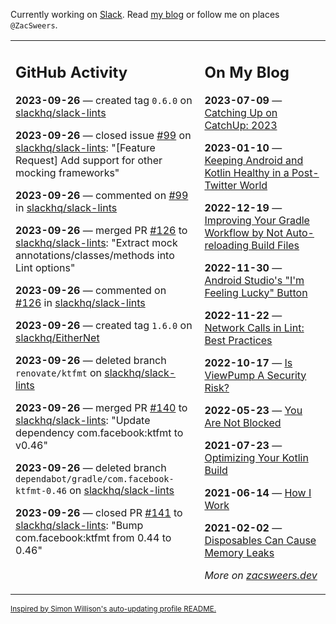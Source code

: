 Currently working on [Slack](https://slack.com/). Read [my blog](https://zacsweers.dev/) or follow me on places `@ZacSweers`.

<table><tr><td valign="top" width="60%">

## GitHub Activity
<!-- githubActivity starts -->
**2023-09-26** — created tag `0.6.0` on [slackhq/slack-lints](https://github.com/slackhq/slack-lints)

**2023-09-26** — closed issue [#99](https://github.com/slackhq/slack-lints/issues/99) on [slackhq/slack-lints](https://github.com/slackhq/slack-lints): "[Feature Request] Add support for other mocking frameworks"

**2023-09-26** — commented on [#99](https://github.com/slackhq/slack-lints/issues/99#issuecomment-1736263055) in [slackhq/slack-lints](https://github.com/slackhq/slack-lints)

**2023-09-26** — merged PR [#126](https://github.com/slackhq/slack-lints/pull/126) to [slackhq/slack-lints](https://github.com/slackhq/slack-lints): "Extract mock annotations/classes/methods into Lint options"

**2023-09-26** — commented on [#126](https://github.com/slackhq/slack-lints/pull/126#issuecomment-1736218671) in [slackhq/slack-lints](https://github.com/slackhq/slack-lints)

**2023-09-26** — created tag `1.6.0` on [slackhq/EitherNet](https://github.com/slackhq/EitherNet)

**2023-09-26** — deleted branch `renovate/ktfmt` on [slackhq/slack-lints](https://github.com/slackhq/slack-lints)

**2023-09-26** — merged PR [#140](https://github.com/slackhq/slack-lints/pull/140) to [slackhq/slack-lints](https://github.com/slackhq/slack-lints): "Update dependency com.facebook:ktfmt to v0.46"

**2023-09-26** — deleted branch `dependabot/gradle/com.facebook-ktfmt-0.46` on [slackhq/slack-lints](https://github.com/slackhq/slack-lints)

**2023-09-26** — closed PR [#141](https://github.com/slackhq/slack-lints/pull/141) to [slackhq/slack-lints](https://github.com/slackhq/slack-lints): "Bump com.facebook:ktfmt from 0.44 to 0.46"
<!-- githubActivity ends -->
</td><td valign="top" width="40%">

## On My Blog
<!-- blog starts -->
**2023-07-09** — [Catching Up on CatchUp: 2023](https://www.zacsweers.dev/catching-up-on-catchup-2023/)

**2023-01-10** — [Keeping Android and Kotlin Healthy in a Post-Twitter World](https://www.zacsweers.dev/keeping-android-healthy/)

**2022-12-19** — [Improving Your Gradle Workflow by Not Auto-reloading Build Files](https://www.zacsweers.dev/improving-your-workflow-by-not-auto-reloading-build-files/)

**2022-11-30** — [Android Studio's "I'm Feeling Lucky" Button](https://www.zacsweers.dev/android-studios-im-feeling-lucky-button/)

**2022-11-22** — [Network Calls in Lint: Best Practices](https://www.zacsweers.dev/network-calls-in-lint-best-practices/)

**2022-10-17** — [Is ViewPump A Security Risk?](https://www.zacsweers.dev/is-viewpump-a-security-risk/)

**2022-05-23** — [You Are Not Blocked](https://www.zacsweers.dev/you-are-not-blocked/)

**2021-07-23** — [Optimizing Your Kotlin Build](https://www.zacsweers.dev/optimizing-your-kotlin-build/)

**2021-06-14** — [How I Work](https://www.zacsweers.dev/how-i-work/)

**2021-02-02** — [Disposables Can Cause Memory Leaks](https://www.zacsweers.dev/disposables-can-cause-memory-leaks/)
<!-- blog ends -->
_More on [zacsweers.dev](https://zacsweers.dev/)_
</td></tr></table>

<sub><a href="https://simonwillison.net/2020/Jul/10/self-updating-profile-readme/">Inspired by Simon Willison's auto-updating profile README.</a></sub>